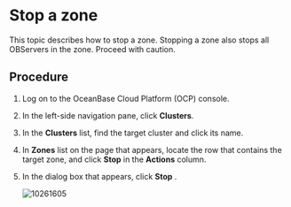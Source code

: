 # Stop a zone

This topic describes how to stop a zone. Stopping a zone also stops all OBServers in the zone. Proceed with caution.

## Procedure

1. Log on to the OceanBase Cloud Platform (OCP) console.

2. In the left-side navigation pane, click **Clusters**.

3. In the **Clusters** list, find the target cluster and click its name.

4. In **Zones** list on the page that appears, locate the row that contains the target zone, and click **Stop** in the **Actions** column.

5. In the dialog box that appears, click **Stop** .

   ![10261605](https://obbusiness-private.oss-cn-shanghai.aliyuncs.com/doc/img/ocp/401/stopzone.png)
